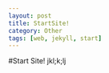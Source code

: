 ```yaml
---
layout: post
title: StartSite!
category: Other
tags: [web, jekyll, start]
---
```


#Start Site!
jkl;k;lj